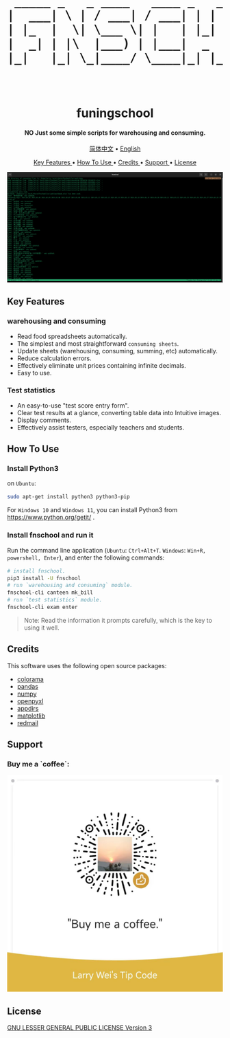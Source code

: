 

<h1 align="center">
  <br>
  <pre>
 _____ _   _ ____   ____ _   _  ___   ___  _     
|  ___| \ | / ___| / ___| | | |/ _ \ / _ \| |    
| |_  |  \| \___ \| |   | |_| | | | | | | | |    
|  _| | |\  |___) | |___|  _  | |_| | |_| | |___ 
|_|   |_| \_|____/ \____|_| |_|\___/ \___/|_____|

</pre>
  <br>
  funingschool
  <br>
</h1>

<h4 align="center">
    NO Just some simple scripts for warehousing and consuming.
</h4>

<p align="center">
    <a href="https://gitee.com/larryw3i/funingschool/blob/master/Documentation/README/zh_CN.md">简体中文</a> •
    <a href="https://github.com/larryw3i/funingschool/blob/master/README.md">English</a>
</p>

<p align="center">
    <a href="#key-features">
        Key Features
    </a>
    •
    <a href="#how-to-use">
        How To Use
    </a>
    •
    <a href="#credits">
        Credits
    </a>
    •
    <a href="#support">
        Support
    </a>
    •
    <a href="#license">
        License
    </a>
</p>

![Screenshot](https://raw.githubusercontent.com/larryw3i/funingschool/master/Documentation/images/9432e132-f8cd-11ee-8ee6-f37309efa64b.png)

<h2 id="key-features">
    Key Features
</h2>

<h3>
    warehousing and consuming
</h3>

* Read food spreadsheets automatically.
* The simplest and most straightforward `consuming sheets`.
* Update sheets (warehousing, consuming, summing, etc) automatically.
* Reduce calculation errors.
* Effectively eliminate unit prices containing infinite decimals.
* Easy to use.

<h3>
    Test statistics
</h3>

* An easy-to-use "test score entry form".
* Clear test results at a glance, converting table data into Intuitive images.
* Display comments.
* Effectively assist testers, especially teachers and students.

<h2 id="how-to-use">
    How To Use
</h2>

<h3>
    Install Python3
</h3>
<p>

on `Ubuntu`:

```bash
sudo apt-get install python3 python3-pip
```  
For `Windows 10` and `Windows 11`, you can install Python3 from https://www.python.org/getit/ .
</p>

<h3>
    Install fnschool and run it
</h3>

<p>

Run the command line application (`Ubuntu`: `Ctrl+Alt+T`. `Windows`: `Win+R, powershell, Enter`), and enter the following commands:

</p>

```bash
# install fnschool.
pip3 install -U fnschool
# run `warehousing and consuming` module.
fnschool-cli canteen mk_bill
# run `test statistics` module.
fnschool-cli exam enter
```

>Note: Read the information it prompts carefully, which is the key to using it well.

<h2 id="credits">
    Credits
</h2>
<p>
    This software uses the following open source packages:
    <ul>
        <li><a href="https://github.com/tartley/colorama">colorama</a></li>
        <li><a href="https://pandas.pydata.org/">pandas</a></li>
        <li><a href="https://numpy.org/">numpy</a></li>
        <li><a href="https://openpyxl.readthedocs.io/">openpyxl</a></li>
        <li><a href="http://github.com/ActiveState/appdirs">appdirs</a></li>
        <li><a href="https://matplotlib.org/">matplotlib</a></li>
        <li><a href="https://github.com/Miksus/red-mail">redmail</a></li>
    </ul>
</p>

<h2 id="support">
    Support
</h2>
<h3>
    Buy me a `coffee`:
</h3>  

![Buy me a "coffee".](https://raw.githubusercontent.com/larryw3i/funingschool/master/Documentation/images/9237879a-f8d5-11ee-8411-23057db0a773.jpeg)

<h2 id="license">
    License
</h2>

<a href="https://github.com/larryw3i/funingschool/blob/master/LICENSE">
    GNU LESSER GENERAL PUBLIC LICENSE Version 3
</a>
